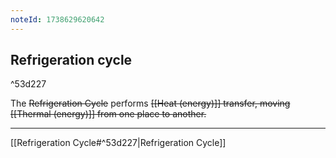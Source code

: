 ```yaml
---
noteId: 1738629620642
---
```


## Refrigeration cycle

^53d227

The ~~Refrigeration Cycle~~ performs ~~[[Heat (energy)]] transfer, moving [[Thermal (energy)]] from one place to another.~~

---

[[Refrigeration Cycle#^53d227|Refrigeration Cycle]]
